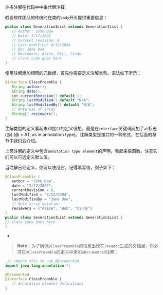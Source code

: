 许多注解在代码中中来代替注释。

假设软件团队的传统时在类的`body`开头提供重要信息：

```java
public class Generation3List extends Generation2List {
   // Author: John Doe
   // Date: 3/17/2002
   // Current revision: 6
   // Last modified: 4/12/2004
   // By: Jane Doe
   // Reviewers: Alice, Bill, Cindy
   // class code goes here
}
```

使用注解添加相同的元数据，首先你需要定义注解类型。语法如下所示：

```java
@interface ClassPreamble {
   String author();
   String date();
   int currentRevision() default 1;
   String lastModified() default "N/A";
   String lastModifiedBy() default "N/A";
   // Note use of array
   String[] reviewers();
}
```

注解类型的定义看起来和接口的定义很想，最是在`interface`关键词前加了`at`标志(@) (@ = AT, as in annotation type)。注解类型是接口的一种形式，在后面的章节中我们会介绍。

上面注解的定义中包含`annotation type element`的声明，看起来像函数。注意它们可以可选定义默认值。

当注解已经定义，你可以使用它，记得填写值，例子如下：

```java
@ClassPreamble (
   author = "John Doe",
   date = "3/17/2002",
   currentRevision = 6,
   lastModified = "4/12/2004",
   lastModifiedBy = "Jane Doe",
   // Note array notation
   reviewers = {"Alice", "Bob", "Cindy"}
)
public class Generation3List extends Generation2List {
// class code goes here
}
```
-
> **Note**：为了确保`@ClassPreamble`的信息出现在`Javadoc`生成的文档里，你必须在`@ClassPreamble`的定义中添加`@Documented`注解：

```java
 // import this to use @Documented
import java.lang.annotation.*;

@Documented
@interface ClassPreamble {
   // Annotation element definitions
}
```